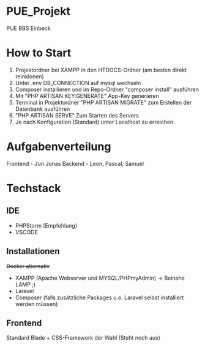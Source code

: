 # PUE_Projekt
PUE BBS Einbeck
# How to Start
1. Projektordner bei XAMPP in den HTDOCS-Ordner (am besten direkt reinklonen)
1. Unter .env DB_CONNECTION auf mysql wechseln
1. Composer installieren und im Repo-Ordner "composer install" ausführen
1. Mit "PHP ARTISAN KEY:GENERATE" App-Key generieren
1. Terminal in Projektordner "PHP ARTISAN MIGRATE" zum Erstellen der Datenbank ausführen 
1. "PHP ARTISAN SERVE" Zum Starten des Servers 
1. Je nach Konfiguration (Standard) unter Localhost zu erreichen.


# Aufgabenverteilung
Frontend - Juri Jonas
Backend - Leon, Pascal, Samuel

# Techstack
## IDE
 - PHPStorm (Empfehlung)
 - VSCODE
## Installationen
~~Docker alternativ~~ 
- XAMPP (Apache Webserver und MYSQL/PHPmyAdmin) -> Beinahe LAMP ;)
- Laravel
- Composer (falls zusätzliche Packages u.o. Laravel selbst installiert werden müssen) 
## Frontend
Standard Blade + CSS-Framework der Wahl (Steht noch aus)
